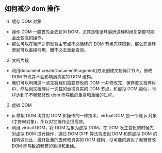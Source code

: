 ## 如何减少 dom 操作

1. 缓存 DOM 对象
- 操作 DOM 一般首先会去访问 DOM，尤其是像循环遍历这种时间复杂度可能会比较高的操作。
- 那么可以在循环之前就将主节点不必循环的 DOM 节点先获取到，那么在循环里就可以直接引用，而不必去重新查询。

2. 文档片段
- 利用document.createDocumentFragment()方法创建文档碎片节点，修改 DOM 节点并不会影响到真实的 DOM 结构。
- 我们可以利用这一点先将我们需要修改的 DOM 一并修改完，保存至文档碎片中，然后用文档碎片一次性的替换真实的 DOM 节点，和虚拟 DOM 类似，同样达到了不频繁修改 dom 而导致的重排和重绘的过程。

3. 虚拟 DOM
- js 模拟 DOM 树并对 DOM 树操作的一种技术。virtual DOM 是一个纯 js 对象(字符串对象)，所以对它操作会很高效。
- 利用 virtual DOM，将 DOM 抽象为虚拟 DOM，在 DOM 发生变化的时候先对虚拟 DOM 进行操作，通过 DOM DIFF 算法将虚拟 DOM 和原虚拟 DOM 的结构做对比，最终批量的去修改真实的 DOM 结构，尽可能的避免了频繁修改 DOM 而导致的频繁的重排和重绘。